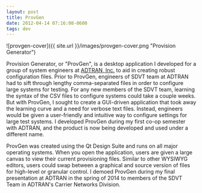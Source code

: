 ```yaml
---
layout: post
title: ProvGen
date: 2012-04-14 07:16:08-0600
tags: dev
---
```


![provgen-cover]({{ site.url }}/images/provgen-cover.png "Provision Generator")

Provision Generator, or "ProvGen", is a desktop application I developed for a group of system engineers at [ADTRAN, Inc.](http://www.adtran.com/) to aid in creating robust configuration files. Prior to ProvGen, engineers of SDVT team at ADTRAN had to sift through lengthy comma-separated files in order to configure large systems for testing. For any new members of the SDVT team, learning the syntax of the CSV files to configure systems could take a couple weeks. But with ProvGen, I sought to create a GUI-driven application that took away the learning curve and a need for verbose text files. Instead, engineers would be given a user-friendly and intuitive way to configure settings for large test systems. I developed ProvGen during my first co-op semester with ADTRAN, and the product is now being developed and used under a different name.

ProvGen was created using the Qt Design Suite and runs on all major operating systems. When you open the application, users are given a large canvas to view their current provisioning files. Similar to other WYSIWYG editors, users could swap between a graphical and source version of files for high-level or granular control. I demoed ProvGen during my final presentation at ADTRAN in the spring of 2014 to members of the SDVT Team in ADTRAN's Carrier Networks Division.